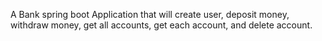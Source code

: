 A Bank spring boot Application that will create user, deposit money, withdraw money, get all accounts, get each account, and delete account.
